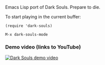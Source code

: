 Emacs Lisp port of Dark Souls. Prepare to die.

To start playing in the current buffer:

```elisp
(require 'dark-souls)
```

```
M-x dark-souls-mode
```

### Demo video (links to YouTube)

[![Dark Souls demo video](http://img.youtube.com/vi/Sv1OS7bOrIQ/0.jpg)](https://www.youtube.com/watch?v=Sv1OS7bOrIQ)

